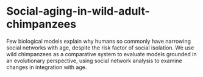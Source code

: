 # Social-aging-in-wild-adult-chimpanzees

Few biological models explain why humans so commonly have narrowing social networks with age, despite the risk factor of social isolation. We use wild chimpanzees as a comparative system to evaluate models grounded in an evolutionary perspective, using social network analysis to examine changes in integration with age.
